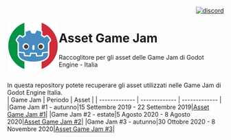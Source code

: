 <p align="right">
  <a href="https://discord.gg/7YuUqJB">
    <img src="https://github.com/fenix-hub/ColoredBadges/blob/master/svg/social/discord.svg" alt="discord" style="vertical-align:top margin:6px 4px">
  </a>
</p>

<img src="Logo-GE-I.png" align="left" width="120" height="120">  

# Asset Game Jam
Raccoglitore per gli asset delle Game Jam di Godot Engine - Italia  
<br/>  
  
In questa repository potete recuperare gli asset utilizzati nelle Game Jam di Godot Engine Italia.  
| Game Jam | Periodo | Asset |
| ------------- | ------------- | ------------- |
|Game Jam #1 - autunno|15 Settembre 2019 - 22 Settembre 2019|[Asset Game Jam #1](https://github.com/godot-italia/asset-game-jam/tree/master/Game%20Jam%20%231)|
|Game Jam #2 - estate|5 Agosto 2020 - 8 Agosto 2020|[Asset Game Jam #2](https://github.com/godot-italia/asset-game-jam/tree/master/Game%20Jam%20%232)|
|Game Jam #3 - autunno|30 Ottobre 2020 - 8 Novembre 2020|[Asset Game Jam #3](https://github.com/godot-italia/asset-game-jam/tree/master/Game%20Jam%20%233)|
